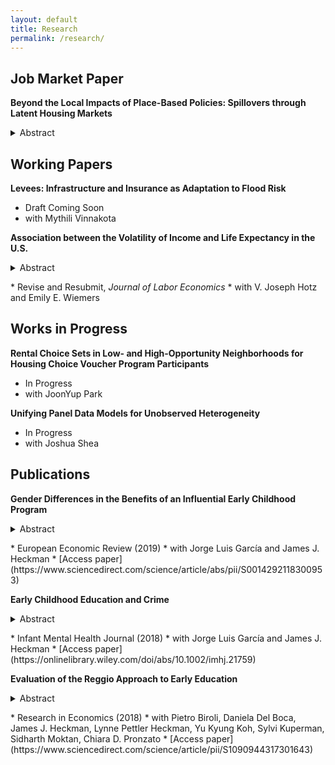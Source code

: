 ```yaml
---
layout: default
title: Research
permalink: /research/
---
```


## Job Market Paper

<b>Beyond the Local Impacts of Place-Based Policies: Spillovers through Latent Housing Markets</b>
<details>
<summary>Abstract</summary>
It is common to study the direct effectiveness of place-based policies, which target geographic areas often to foster economic development. Ignoring indirect impacts due to responses of households and firms that propagate within similar markets (e.g., housing markets) may result in incorrect conclusions of the overall effectiveness. I propose an approach to estimate indirect effects on non-targeted areas that are in the same markets as the targeted areas. To determine latent market structure, I apply a network theory method to data on household movement. I illustrate the approach and discuss the economic framework using a widespread, place-based policy, Tax Increment Financing (TIF). I apply my approach to data on household moves to characterize the latent housing markets. With the data-driven characterization, I estimate the ``market'' spillover effects to non-targeted areas within the same housing market. TIF is locally effective at increasing property values within the targeted area. However, the market spillover effects estimated using my approach indicate a negative impact on non-targeted areas within the same housing markets. This implies that the policy relocates investment that otherwise would have occurred elsewhere. I analyze outcomes related to household and firm characteristics and find support for the relocation mechanism. I combine the direct and spillover effects to calculate a back-of-the-envelope estimate of an overall effect that is close to zero. I discuss the implications of these results for place-based redistribution.
</details>
<p></p>

## Working Papers

<b>Levees: Infrastructure and Insurance as Adaptation to Flood Risk</b>
* Draft Coming Soon
* with Mythili Vinnakota

<b>Association between the Volatility of Income and Life Expectancy in the U.S.</b>
<details>
<summary>Abstract</summary>
Numerous studies have documented large differences in the income- and education-mortality gradients across geographic areas and have emphasized the role of health behaviors, policy, and overall affluence, but less is known about the role of the volatility of household income in affecting life expectancy, especially among households in the bottom part of the income distribution. In this paper, we examine the relationship between the volatility of income and the life expectancy of adults in the U.S., focusing on the first two decades of the twenty-first century. We use a commercial source of data on all households in the U.S., InfoUSA, to construct longitudinal data on households residing in mid-sized commuting zones of the U.S. and measure household income volatility across the income distribution and across counties. We link data on volatility with estimates of life expectancy at the county level and by income quartiles to analyze the volatility - life expectancy relationship while including controls for demographics, economic conditions, and policy generosity. We find that house- hold income volatility is negatively correlated with life expectancy only at the bottom of the household income distribution. This relationship is driven by negative associations between life expectancy and household income volatility for non-Hispanic whites. Though we cannot extrapolate our conclusions based on place-based differences to individuals, we link our findings with a broader literature showing a relationship between volatile earnings and health as well as the literature on place-based differences in mortality.
</details>
<p></p>
* Revise and Resubmit, <i>Journal of Labor Economics</i>
* with V. Joseph Hotz and Emily E. Wiemers

## Works in Progress

<b>Rental Choice Sets in Low- and High-Opportunity Neighborhoods for Housing Choice Voucher Program Participants</b>
* In Progress
* with JoonYup Park

<b>Unifying Panel Data Models for Unobserved Heterogeneity</b>
* In Progress
* with Joshua Shea



## Publications

<b>Gender Differences in the Benefits of an Influential Early Childhood Program</b>
<details>
<summary>Abstract</summary>
This paper studies the life-cycle impacts of a widely emulated high-quality, intensive early childhood program with long-term follow up. The program starts early in life (at 8 weeks of age) and is evaluated by an RCT. There are multiple treatment effects which we summarize through interpretable aggregates. Girls have a greater number of statistically significant treatment effects than boys and effect sizes for them are generally bigger. The source of this difference is worse home environments for girls with greater scope for improvement by the program. Fathers of sons support their families more than fathers of daughters.
</details>
<p></p>
* European Economic Review (2019)
* with Jorge Luis García and James J. Heckman
* [Access paper](https://www.sciencedirect.com/science/article/abs/pii/S0014292118300953)

<b>Early Childhood Education and Crime</b>
<details>
<summary>Abstract</summary>
This article presents new evidence on the crime-reducing impacts of a high-quality, intensive early childhood program with long-term follow-up, evaluated by a randomized controlled trial. Proportionately, more women than men decrease their criminal activity after participating in the program. This gender difference arises because of the worse home environments for girls, with corresponding greater scope for improvement by the program. For both genders, treatment effects are larger for the least-advantaged children, as measured by their mother's education at baseline. The dollar value of the social cost of criminal activity averted is higher for men because they commit more costly violent crimes.
</details>
<p></p>
* Infant Mental Health Journal (2018)
* with Jorge Luis García and James J. Heckman
* [Access paper](https://onlinelibrary.wiley.com/doi/abs/10.1002/imhj.21759)


<b>Evaluation of the Reggio Approach to Early Education</b>
<details>
<summary>Abstract</summary>
We evaluate the Reggio Approach using non-experimental data on individuals from the cities of Reggio Emilia, Parma and Padova belonging to one of five age cohorts: ages 50, 40, 30, 18, and 6 as of 2012. The treated were exposed to municipally offered infant-toddler (ages 0–3) and preschool (ages 3–6) programs in Reggio Emilia. The control group either did not receive formal childcare or were exposed to programs offered by municipal systems (outside of Reggio Emilia), or by state or religious systems (in all three cities). We exploit the city-cohort structure of the data to estimate treatment effects using three strategies: difference-in-differences, matching, and matched-difference-in-differences. Most positive and significant effects are generated from comparisons of the treated with individuals who did not receive formal childcare. Relative to not receiving formal care, the Reggio Approach significantly boosts outcomes related to employment, socio-emotional skills, high school graduation, participation in elections, and obesity. Comparisons with individuals exposed to alternative forms of childcare do not yield strong patterns of positive and significant effects. This suggests that differences between the Reggio Approach and other alternatives are not sufficiently large to result in significant differences in outcomes. This interpretation is supported by a survey we conduct, which documents increasing similarities in the administrative and pedagogical practices of childcare systems in the three cities over time.
</details>
<p></p>
* Research in Economics (2018)
* with Pietro Biroli, Daniela Del Boca, James J. Heckman, Lynne Pettler Heckman, Yu Kyung Koh, Sylvi Kuperman, Sidharth Moktan, Chiara D. Pronzato
* [Access paper](https://www.sciencedirect.com/science/article/pii/S1090944317301643)



